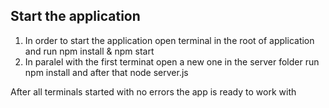 ## Start the application
1. In order to start the application open terminal in the root of application and run npm install & npm start
2. In paralel with the first terminat open a new one in the server folder run npm install and after that node server.js

After all terminals started with no errors the app is ready to work with 
